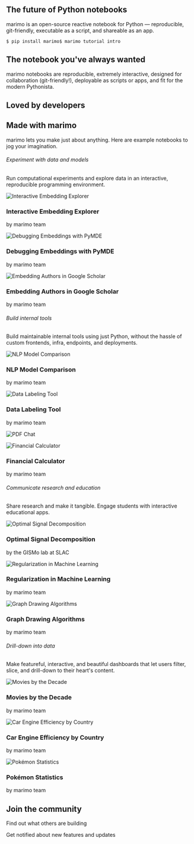## The future of Python notebooks

marimo is an open-source reactive notebook for Python — reproducible, git-friendly, executable as a script, and shareable as an app.

`$ pip install marimo$ marimo tutorial intro`

## The notebook you've always wanted

marimo notebooks are reproducible, extremely interactive, designed for collaboration (git-friendly!), deployable as scripts or apps, and fit for the modern Pythonista.

## Loved by developers

## Made with marimo

marimo lets you make just about anything. Here are example notebooks to jog your imagination.

###### Experiment with data and models

Run computational experiments and explore data in an interactive, reproducible programming environment.

![Interactive Embedding Explorer](https://marimo.io/_next/image?url=%2Fimages%2Fscreenshots%2Fembedding.png&w=1080&q=75)

### Interactive Embedding Explorer

by marimo team

![Debugging Embeddings with PyMDE](https://marimo.io/_next/image?url=%2Fimages%2Fscreenshots%2Fdebugging-embeddings.png&w=1080&q=75)

### Debugging Embeddings with PyMDE

by marimo team

![Embedding Authors in Google Scholar](https://marimo.io/_next/image?url=%2Fimages%2Fscreenshots%2Fgoogle-scholar-embedding.png&w=1080&q=75)

### Embedding Authors in Google Scholar

by marimo team

###### Build internal tools

Build maintainable internal tools using just Python, without the hassle of custom frontends, infra, endpoints, and deployments.

![NLP Model Comparison](https://marimo.io/_next/image?url=%2Fimages%2Fscreenshots%2Fmodel-comparison.png&w=1080&q=75)

### NLP Model Comparison

by marimo team

![Data Labeling Tool](https://marimo.io/_next/image?url=%2Fimages%2Fscreenshots%2Fdata-labeler.png&w=1080&q=75)

### Data Labeling Tool

by marimo team

![PDF Chat](https://marimo.io/_next/image?url=%2Fimages%2Fscreenshots%2Fpdfchat.png&w=1080&q=75)

![Financial Calculator](https://marimo.io/_next/image?url=%2Fimages%2Fscreenshots%2Fmortgage-calc.png&w=1080&q=75)

### Financial Calculator

by marimo team

###### Communicate research and education

Share research and make it tangible. Engage students with interactive educational apps.

![Optimal Signal Decomposition](https://marimo.io/_next/image?url=%2Fimages%2Fscreenshots%2Fsignal-decomp.png&w=1080&q=75)

### Optimal Signal Decomposition

by the GISMo lab at SLAC

![Regularization in Machine Learning](https://marimo.io/_next/image?url=%2Fimages%2Fscreenshots%2Fsparsity.png&w=1080&q=75)

### Regularization in Machine Learning

by marimo team

![Graph Drawing Algorithms](https://marimo.io/_next/image?url=%2Fimages%2Fscreenshots%2Fdrawing-graphs.png&w=1080&q=75)

### Graph Drawing Algorithms

by marimo team

###### Drill-down into data

Make featureful, interactive, and beautiful dashboards that let users filter, slice, and drill-down to their heart's content.

![Movies by the Decade](https://marimo.io/_next/image?url=%2Fimages%2Fscreenshots%2Fmovies.png&w=1080&q=75)

### Movies by the Decade

by marimo team

![Car Engine Efficiency by Country](https://marimo.io/_next/image?url=%2Fimages%2Fscreenshots%2Fcars.png&w=1080&q=75)

### Car Engine Efficiency by Country

by marimo team

![Pokémon Statistics](https://marimo.io/_next/image?url=%2Fimages%2Fscreenshots%2Fdataviz.png&w=1080&q=75)

### Pokémon Statistics

by marimo team

## Join the community

Find out what others are building

Get notified about new features and updates